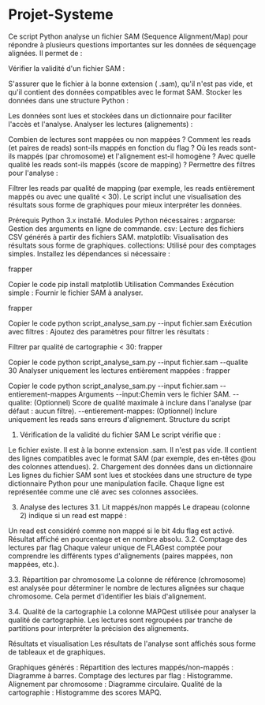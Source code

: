 # Projet-Systeme
Ce script Python analyse un fichier SAM (Sequence Alignment/Map) pour répondre à plusieurs questions importantes sur les données de séquençage alignées. Il permet de :

Vérifier la validité d'un fichier SAM :

S'assurer que le fichier à la bonne extension ( .sam), qu'il n'est pas vide, et qu'il contient des données compatibles avec le format SAM.
Stocker les données dans une structure Python :

Les données sont lues et stockées dans un dictionnaire pour faciliter l'accès et l'analyse.
Analyser les lectures (alignements) :

Combien de lectures sont mappées ou non mappées ?
Comment les reads (et paires de reads) sont-ils mappés en fonction du flag ?
Où les reads sont-ils mappés (par chromosome) et l'alignement est-il homogène ?
Avec quelle qualité les reads sont-ils mappés (score de mapping) ?
Permettre des filtres pour l'analyse :

Filtrer les reads par qualité de mapping (par exemple, les reads entièrement mappés ou avec une qualité < 30).
Le script inclut une visualisation des résultats sous forme de graphiques pour mieux interpréter les données.

Prérequis
Python 3.x installé.
Modules Python nécessaires :
argparse: Gestion des arguments en ligne de commande.
csv: Lecture des fichiers CSV générés à partir des fichiers SAM.
matplotlib: Visualisation des résultats sous forme de graphiques.
collections: Utilisé pour des comptages simples.
Installez les dépendances si nécessaire :

frapper

Copier le code
pip install matplotlib
Utilisation
Commandes
Exécution simple : Fournir le fichier SAM à analyser.

frapper

Copier le code
python script_analyse_sam.py --input fichier.sam
Exécution avec filtres : Ajoutez des paramètres pour filtrer les résultats :

Filtrer par qualité de cartographie < 30:
frapper

Copier le code
python script_analyse_sam.py --input fichier.sam --qualite 30
Analyser uniquement les lectures entièrement mappées :
frapper

Copier le code
python script_analyse_sam.py --input fichier.sam --entierement-mappes
Arguments
--input:Chemin vers le fichier SAM.
--qualite: (Optionnel) Score de qualité maximale à inclure dans l'analyse (par défaut : aucun filtre).
--entierement-mappes: (Optionnel) Inclure uniquement les reads sans erreurs d'alignement.
Structure du script
1. Vérification de la validité du fichier SAM
Le script vérifie que :

Le fichier existe.
Il est à la bonne extension .sam.
Il n'est pas vide.
Il contient des lignes compatibles avec le format SAM (par exemple, des en-têtes @ou des colonnes attendues).
2. Chargement des données dans un dictionnaire
Les lignes du fichier SAM sont lues et stockées dans une structure de type dictionnaire Python pour une manipulation facile. Chaque ligne est représentée comme une clé avec ses colonnes associées.

3. Analyse des lectures
3.1. Lit mappés/non mappés
Le drapeau (colonne 2) indique si un read est mappé :

Un read est considéré comme non mappé si le bit 4du flag est activé.
Résultat affiché en pourcentage et en nombre absolu.
3.2. Comptage des lectures par flag
Chaque valeur unique de FLAGest comptée pour comprendre les différents types d'alignements (paires mappées, non mappées, etc.).

3.3. Répartition par chromosome
La colonne de référence (chromosome) est analysée pour déterminer le nombre de lectures alignées sur chaque chromosome. Cela permet d'identifier les biais d'alignement.

3.4. Qualité de la cartographie
La colonne MAPQest utilisée pour analyser la qualité de cartographie. Les lectures sont regroupées par tranche de partitions pour interpréter la précision des alignements.

Résultats et visualisation
Les résultats de l'analyse sont affichés sous forme de tableaux et de graphiques.

Graphiques générés :
Répartition des lectures mappés/non-mappés :
Diagramme à barres.
Comptage des lectures par flag :
Histogramme.
Alignement par chromosome :
Diagramme circulaire.
Qualité de la cartographie :
Histogramme des scores MAPQ.
